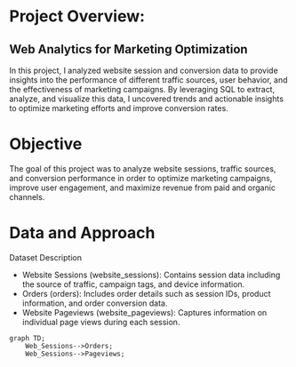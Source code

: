 # Project Overview: 
## Web Analytics for Marketing Optimization
In this project, I analyzed website session and conversion data to provide insights into the performance of different traffic sources, user behavior, and the effectiveness of marketing campaigns. By leveraging SQL to extract, analyze, and visualize this data, I uncovered trends and actionable insights to optimize marketing efforts and improve conversion rates.

# Objective
The goal of this project was to analyze website sessions, traffic sources, and conversion performance in order to optimize marketing campaigns, improve user engagement, and maximize revenue from paid and organic channels.

# Data and Approach
Dataset Description
- Website Sessions (website_sessions): Contains session data including the source of traffic, campaign tags, and device information.
- Orders (orders): Includes order details such as session IDs, product information, and order conversion data.
- Website Pageviews (website_pageviews): Captures information on individual page views during each session.


```mermaid
graph TD;
    Web_Sessions-->Orders;
    Web_Sessions-->Pageviews;
```
